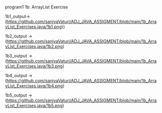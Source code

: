 program1 1b: ArrayList Exercise

1b1_output->(https://github.com/saniyaVaturi/ADJ_JAVA_ASSIGMENT/blob/main/1b_ArrayList_Exercises.java/1b1.png))

1b2_output ->(https://github.com/saniyaVaturi/ADJ_JAVA_ASSIGMENT/blob/main/1b_ArrayList_Exercises.java/1b2.png)

1b3_output ->(https://github.com/saniyaVaturi/ADJ_JAVA_ASSIGMENT/blob/main/1b_ArrayList_Exercises.java/1b3.png)

1b4_output ->(https://github.com/saniyaVaturi/ADJ_JAVA_ASSIGMENT/blob/main/1b_ArrayList_Exercises.java/1b4.png)

1b5_output ->(https://github.com/saniyaVaturi/ADJ_JAVA_ASSIGMENT/blob/main/1b_ArrayList_Exercises.java/1b5.png)
